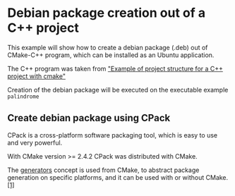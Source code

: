 # Debian package creation out of a C++ project
This example will show how to create a debian package (.deb) out of CMake-C++ program, which can be installed as an Ubuntu application.

The C++ program was taken from ["Example of project structure for a C++ project with cmake"](https://github.com/edumentab/cpp-project-example)

Creation of the debian package will be executed on the executable example `palindrome`

## Create debian package using CPack
CPack is a cross-platform software packaging tool, which is easy to use and very powerful.

With CMake version >= 2.4.2 CPack was distributed with CMake.

The [generators](https://gitlab.kitware.com/cmake/community/-/wikis/doc/cpack/PackageGenerators) concept is used from CMake, to abstract package generation on specific
platforms, and it can be used with or without CMake.[[1]](https://gitlab.kitware.com/cmake/community/-/wikis/doc/cpack/Packaging-With-CPack)